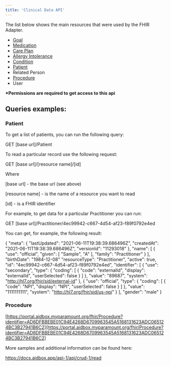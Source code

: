 ```yaml
---
title: 'Clinical Data API'
---
```


The list below shows the main resources that were used by the FHIR Adapter.

- [Goal](https://hsfhirdocs.github.io/api_docs/profiles/Goal/US-Core.html)
- [Medication](https://hsfhirdocs.github.io/api_docs/profiles/Medication/basic.html)
- [Care Plan](https://hsfhirdocs.github.io/api_docs/profiles/CarePlan/US-Core.html)
- [Allergy Intolerance](http://hl7.org/fhir/us/core/StructureDefinition/us-core-allergyintolerance)
- [Condition](https://hsfhirdocs.github.io/api_docs/profiles/Condition/US-Core.html)
- [Patient](https://hsfhirdocs.github.io/api_docs/profiles/Patient/basic.html)
- Related Person
- [Procedure](https://hsfhirdocs.github.io/api_docs/profiles/Procedure/US-Core.html)
- User

<b>*Permissions are required to get access to this api</b>

## Queries examples:

### Patient

To get a list of patients, you can run the following query:

GET [base url]/Patient

To read a particular record use the following request:

GET [base url]/[resource name]/[id]

Where

[base url] - the base url (see above)

[resource name] - is the name of a resource you want to read

[id] - is a FHIR identifier

For example, to get data for a particular Practitioner you can run:

GET [base url]/Practitioner/4ec99942-c667-4d54-af23-f89f0792e4ed

You can get, for example, the following result:

{
    "meta": {
        "lastUpdated": "2021-06-11T19:38:39.686496Z",
        "createdAt": "2021-06-11T19:38:39.686496Z",
        "versionId": "11293018"
    },
    "name": [
        {
            "use": "official",
            "given": [
                "Sample",
                "A"
            ],
            "family": "Practitioner"
        }
    ],
    "birthDate": "1984-12-08"
    "resourceType": "Practitioner",
    "active": true,
    "id": "4ec99942-c667-4d54-af23-f89f0792e4ed",
    "identifier": [
        {
            "use": "secondary",
            "type": {
                "coding": [
                    {
                        "code": "externalId",
                        "display": "externalId",
                        "userSelected": false
                    }
                ]
            },
            "value": "89687",
            "system": "http://hl7.org/fhir/sid/external-id"
        },
        {
            "use": "official",
            "type": {
                "coding": [
                    {
                        "code": "NPI",
                        "display": "NPI",
                        "userSelected": false
                    }
                ]
            },
            "value": "1111111111",
            "system": "http://hl7.org/fhir/sid/us-npi"
        }
    ],
    "gender": "male"
}


### Procedure

[https://portal.aidbox.myparamount.org/fhir/Procedure?identifier=AD6DFBBEBE01C94E4268D6709963545A5168131623ADC065124BC3B27941B6C2](https://portal.aidbox.myparamount.org/fhir/Procedure?identifier=AD6DFBBEBE01C94E4268D6709963545A5168131623ADC065124BC3B27941B6C2)


More samples and additional information can be found here:

https://docs.aidbox.app/api-1/api/crud-1/read
